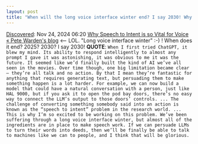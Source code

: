```yaml
---
layout: post
title: "When will the long voice interface winter end? I say 2030! Why Speech to Intent is so Vital for Voice « Pete Warden's blog"
---
```

[Discovered](http://rolandtanglao.com/2020/07/29/p1-blogthis-checkvist-list-links-to-blog/): Nov 24, 2024 06:20 [Why Speech to Intent is so Vital for Voice « Pete Warden's blog](https://petewarden.com/2024/11/14/why-speech-to-intent-is-so-vital-for-voice/) <-- LOL. "Long voice interface winter" :-) ! When does it end? 2025? 2030? I say 2030! **QUOTE**: `When I first tried ChatGPT, it blew my mind. Its ability to respond intelligently to almost any prompt I gave it was astonishing, it was obvious to me it was the future. It seemed like we’d finally built the kind of AI we’ve all seen in the movies. Over time though, one big limitation became clear – they’re all talk and no action. By that I mean they’re fantastic for anything that requires generating text, but persuading them to make something happen is a lot harder. For example, we can now build a model that could have a natural conversation with a person, just like HAL 9000, but if you ask it to open the pod bay doors, there’s no easy way to connect the LLM’s output to those doors’ controls. ... The challenge of converting something somebody said into an action is known as the “speech to intent” problem in the research world. ... This is why I’m so excited to be working on this problem. We’ve been suffering through a long voice interface winter, but almost all of the ingredients are in place to make speech work. If we can persuade LLMs to turn their words into deeds, then we’ll be finally be able to talk to machines like we can to people, and I think that will be glorious.`
